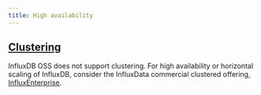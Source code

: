 ```yaml
---
title: High availability
---
```



## [Clustering](/influxdb/v1.4/high_availability/clusters/)

InfluxDB OSS does not support clustering.
For high availability or horizontal scaling of InfluxDB, consider the InfluxData commercial clustered offering,
[InfluxEnterprise](https://portal.influxdata.com/).
